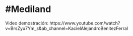 <h1> #Mediland </h1>
Video demostración: https://www.youtube.com/watch?v=BrsZyu7Ym_s&ab_channel=KacielAlejandroBenitezFerral
